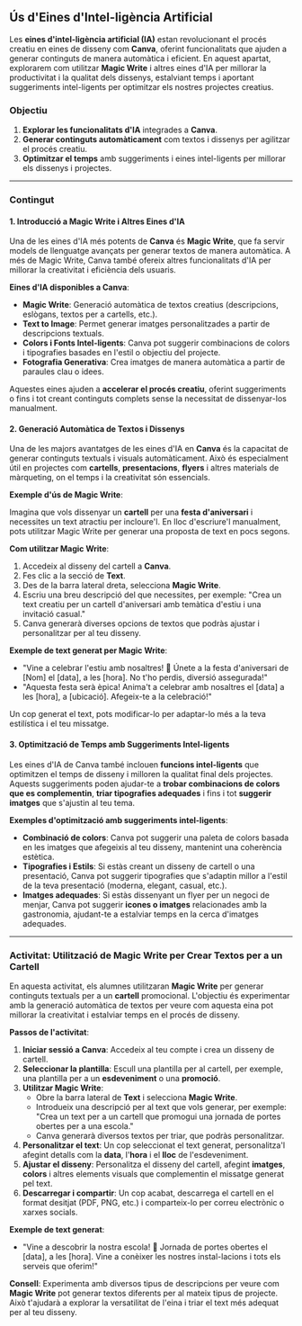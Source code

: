 Ús d'Eines d'Intel-ligència Artificial
--------------------------------------

Les **eines d'intel-ligència artificial (IA)** estan revolucionant el procés creatiu en eines de disseny com **Canva**, oferint funcionalitats que ajuden a generar continguts de manera automàtica i eficient. En aquest apartat, explorarem com utilitzar **Magic Write** i altres eines d'IA per millorar la productivitat i la qualitat dels dissenys, estalviant temps i aportant suggeriments intel-ligents per optimitzar els nostres projectes creatius.

### Objectiu

1.  **Explorar les funcionalitats d'IA** integrades a **Canva**.
2.  **Generar continguts automàticament** com textos i dissenys per agilitzar el procés creatiu.
3.  **Optimitzar el temps** amb suggeriments i eines intel-ligents per millorar els dissenys i projectes.

* * * * *

### Contingut

#### 1\. Introducció a Magic Write i Altres Eines d'IA

Una de les eines d'IA més potents de **Canva** és **Magic Write**, que fa servir models de llenguatge avançats per generar textos de manera automàtica. A més de Magic Write, Canva també ofereix altres funcionalitats d'IA per millorar la creativitat i eficiència dels usuaris.

**Eines d'IA disponibles a Canva**:

-   **Magic Write**: Generació automàtica de textos creatius (descripcions, eslògans, textos per a cartells, etc.).
-   **Text to Image**: Permet generar imatges personalitzades a partir de descripcions textuals.
-   **Colors i Fonts Intel-ligents**: Canva pot suggerir combinacions de colors i tipografies basades en l'estil o objectiu del projecte.
-   **Fotografia Generativa**: Crea imatges de manera automàtica a partir de paraules clau o idees.

Aquestes eines ajuden a **accelerar el procés creatiu**, oferint suggeriments o fins i tot creant continguts complets sense la necessitat de dissenyar-los manualment.

#### 2\. Generació Automàtica de Textos i Dissenys

Una de les majors avantatges de les eines d'IA en **Canva** és la capacitat de generar continguts textuals i visuals automàticament. Això és especialment útil en projectes com **cartells**, **presentacions**, **flyers** i altres materials de màrqueting, on el temps i la creativitat són essencials.

**Exemple d'ús de Magic Write**:

Imagina que vols dissenyar un **cartell** per una **festa d'aniversari** i necessites un text atractiu per incloure'l. En lloc d'escriure'l manualment, pots utilitzar Magic Write per generar una proposta de text en pocs segons.

**Com utilitzar Magic Write**:

1.  Accedeix al disseny del cartell a **Canva**.
2.  Fes clic a la secció de **Text**.
3.  Des de la barra lateral dreta, selecciona **Magic Write**.
4.  Escriu una breu descripció del que necessites, per exemple: "Crea un text creatiu per un cartell d'aniversari amb temàtica d'estiu i una invitació casual."
5.  Canva generarà diverses opcions de textos que podràs ajustar i personalitzar per al teu disseny.

**Exemple de text generat per Magic Write**:

-   "Vine a celebrar l'estiu amb nosaltres! 🎉 Únete a la festa d'aniversari de [Nom] el [data], a les [hora]. No t'ho perdis, diversió assegurada!"
-   "Aquesta festa serà èpica! Anima't a celebrar amb nosaltres el [data] a les [hora], a [ubicació]. Afegeix-te a la celebració!"

Un cop generat el text, pots modificar-lo per adaptar-lo més a la teva estilística i el teu missatge.

#### 3\. Optimització de Temps amb Suggeriments Intel-ligents

Les eines d'IA de Canva també inclouen **funcions intel-ligents** que optimitzen el temps de disseny i milloren la qualitat final dels projectes. Aquests suggeriments poden ajudar-te a **trobar combinacions de colors que es complementin**, **triar tipografies adequades** i fins i tot **suggerir imatges** que s'ajustin al teu tema.

**Exemples d'optimització amb suggeriments intel-ligents**:

-   **Combinació de colors**: Canva pot suggerir una paleta de colors basada en les imatges que afegeixis al teu disseny, mantenint una coherència estètica.
-   **Tipografies i Estils**: Si estàs creant un disseny de cartell o una presentació, Canva pot suggerir tipografies que s'adaptin millor a l'estil de la teva presentació (moderna, elegant, casual, etc.).
-   **Imatges adequades**: Si estàs dissenyant un flyer per un negoci de menjar, Canva pot suggerir **icones o imatges** relacionades amb la gastronomia, ajudant-te a estalviar temps en la cerca d'imatges adequades.

* * * * *

### Activitat: Utilització de Magic Write per Crear Textos per a un Cartell

En aquesta activitat, els alumnes utilitzaran **Magic Write** per generar continguts textuals per a un **cartell** promocional. L'objectiu és experimentar amb la generació automàtica de textos per veure com aquesta eina pot millorar la creativitat i estalviar temps en el procés de disseny.

**Passos de l'activitat**:

1.  **Iniciar sessió a Canva**: Accedeix al teu compte i crea un disseny de cartell.
2.  **Seleccionar la plantilla**: Escull una plantilla per al cartell, per exemple, una plantilla per a un **esdeveniment** o una **promoció**.
3.  **Utilitzar Magic Write**:
    -   Obre la barra lateral de **Text** i selecciona **Magic Write**.
    -   Introdueix una descripció per al text que vols generar, per exemple: "Crea un text per a un cartell que promogui una jornada de portes obertes per a una escola."
    -   Canva generarà diversos textos per triar, que podràs personalitzar.
4.  **Personalitzar el text**: Un cop seleccionat el text generat, personalitza'l afegint detalls com la **data**, l'**hora** i el **lloc** de l'esdeveniment.
5.  **Ajustar el disseny**: Personalitza el disseny del cartell, afegint **imatges**, **colors** i altres elements visuals que complementin el missatge generat pel text.
6.  **Descarregar i compartir**: Un cop acabat, descarrega el cartell en el format desitjat (PDF, PNG, etc.) i comparteix-lo per correu electrònic o xarxes socials.

**Exemple de text generat**:

-   "Vine a descobrir la nostra escola! 🌟 Jornada de portes obertes el [data], a les [hora]. Vine a conèixer les nostres instal-lacions i tots els serveis que oferim!"

**Consell**: Experimenta amb diversos tipus de descripcions per veure com **Magic Write** pot generar textos diferents per al mateix tipus de projecte. Això t'ajudarà a explorar la versatilitat de l'eina i triar el text més adequat per al teu disseny.